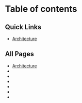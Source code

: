 # Table of contents

## Quick Links 

* [Architecture](MOSIP-Architecture.md)

## All Pages
* [Architecture](MOSIP-Architecture.md)
* [](Pre-Registration-APIs.md)
* [](Pre-Registration-UI-Developer-Environment-Setup.md)
* [](MOSIP-Architecture.md)
* [](Pre-Registration-Functionality.md) 
* [](MOSIP-Architecture-Principles.md) 
* [](Pre-Registration.md)	




